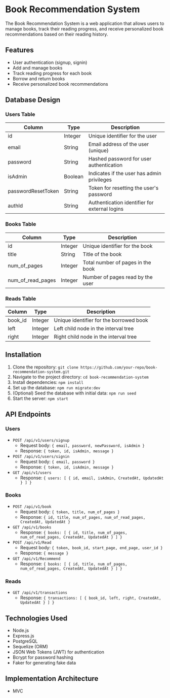 # Book Recommendation System

The Book Recommendation System is a web application that allows users to manage books, track their reading progress, and receive personalized book recommendations based on their reading history.

## Features

- User authentication (signup, signin)
- Add and manage books
- Track reading progress for each book
- Borrow and return books
- Receive personalized book recommendations

## Database Design

### Users Table

| Column              | Type    | Description                                   |
|---------------------|---------|-----------------------------------------------|
| id                  | Integer | Unique identifier for the user                |
| email               | String  | Email address of the user (unique)            |
| password            | String  | Hashed password for user authentication       |
| isAdmin             | Boolean | Indicates if the user has admin privileges    |
| passwordResetToken  | String  | Token for resetting the user's password       |
| authId              | String  | Authentication identifier for external logins |

### Books Table

| Column            | Type    | Description                                |
|-------------------|---------|----------------------------------------------|
| id                | Integer | Unique identifier for the book              |
| title             | String  | Title of the book                           |
| num_of_pages      | Integer | Total number of pages in the book           |
| num_of_read_pages | Integer | Number of pages read by the user            |

### Reads Table

| Column  | Type    | Description                                  |
|---------|---------|-----------------------------------------------|
| book_id | Integer | Unique identifier for the borrowed book      |
| left    | Integer | Left child node in the interval tree         |
| right   | Integer | Right child node in the interval tree        |

## Installation

1. Clone the repository: `git clone https://github.com/your-repo/book-recommendation-system.git`
2. Navigate to the project directory: `cd book-recommendation-system`
3. Install dependencies: `npm install`
4. Set up the database: `npm run migrate:dev`
5. (Optional) Seed the database with initial data: `npm run seed`
6. Start the server: `npm start`

## API Endpoints

### Users

- `POST /api/v1/users/signup`
  - Request body: `{ email, password, newPassword, isAdmin }`
  - Response: `{ token, id, isAdmin, message }`
- `POST /api/v1/users/signin`
  - Request body: `{ email, password }`
  - Response: `{ token, id, isAdmin, message }`
- `GET /api/v1/users`
  - Response: `{ users: [ { id, email, isAdmin, CreatedAt, UpdatedAt } ] }`

### Books

- `POST /api/v1/book`
  - Request body: `{ token, title, num_of_pages }`
  - Response: `{ id, title, num_of_pages, num_of_read_pages, CreatedAt, UpdatedAt }`
- `GET /api/v1/books`
  - Response: `{ books: [ { id, title, num_of_pages, num_of_read_pages, CreatedAt, UpdatedAt } ] }`
- `POST /api/v1/Read`
  - Request body: `{ token, book_id, start_page, end_page, user_id }`
  - Response: `{ message }`
- `GET /api/v1/Recommend`
  - Response: `{ books: [ { id, title, num_of_pages, num_of_read_pages, CreatedAt, UpdatedAt } ] }`

### Reads

- `GET /api/v1/transactions`
  - Response: `{ transactions: [ { book_id, left, right, CreatedAt, UpdatedAt } ] }`


## Technologies Used

- Node.js
- Express.js
- PostgreSQL
- Sequelize (ORM)
- JSON Web Tokens (JWT) for authentication
- Bcrypt for password hashing
- Faker for generating fake data

## Implementation Architecture
- MVC

